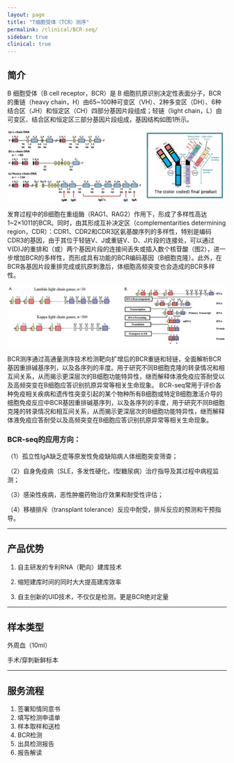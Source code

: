 ```yaml
---
layout: page
title: "T细胞受体（TCR）测序"
permalink: /clinical/BCR-seq/
sidebar: true
clinical: true
---
```


## 简介

B 细胞受体（B cell receptor，BCR）是 B 细胞抗原识别决定性表面分子，BCR的重链（heavy chain，H）由65~100种可变区（VH）、2种多变区（DH）、6种结合区（JH）和恒定区（CH）四部分基因片段组成；轻链（light chain，L）由可变区、结合区和恒定区三部分基因片段组成，基因结构如图1所示。

<img class="fig70" src="/image/clinical/BCR-seq/bcr1.jpg">

发育过程中的B细胞在重组酶（RAG1、RAG2）作用下，形成了多样性高达 1~2×1011的BCR。同时，由其形成互补决定区（complementarities determining region，CDR）：CDR1、CDR2和CDR3区氨基酸序列的多样性，特别是编码CDR3的基因，由于其位于轻链V、J或重链V、D、J片段的连接处，可以通过V(D)J的重排和（或）两个基因片段的连接间丢失或插入数个核苷酸（图2），进一步增加BCR的多样性，而形成具有功能的BCR编码基因（B细胞克隆）。此外，在BCR各基因片段重排完成或抗原刺激后，体细胞高频突变也会造成的BCR多样性。

<img class="fig70" src="/image/clinical/BCR-seq/BCR2.jpg">

BCR测序通过高通量测序技术检测靶向扩增后的BCR重链和轻链，全面解析BCR基因重排碱基序列，以及各序列的丰度。用于研究不同B细胞克隆的转录情况和相互间关系，从而揭示更深层次的B细胞功能特异性，继而解释体液免疫应答耐受以及高频突变在B细胞应答识别抗原异常等相关生命现象。
BCR-seq常用于评价各种免疫相关疾病和遗传性突变引起的某个物种所有B细胞或特定B细胞激活介导的细胞免疫反应中BCR基因重排碱基序列，以及各序列的丰度，用于研究不同B细胞克隆的转录情况和相互间关系，从而揭示更深层次的B细胞功能特异性，继而解释体液免疫应答耐受以及高频突变在B细胞应答识别抗原异常等相关生命现象。

### BCR-seq的应用方向：
（1）孤立性IgA缺乏症等原发性免疫缺陷病人体细胞突变筛查；

（2）自身免疫病（SLE，多发性硬化，I型糖尿病）治疗指导及其过程中病程监测；

（3）感染性疾病，恶性肿瘤药物治疗效果和耐受性评估；

（4）移植排斥（transplant tolerance）反应中耐受，排斥反应的预测和干预指导。

---

## 产品优势

1. 自主研发的专利RNA（靶向）建库技术

2. 缩短建库时间的同时大大提高建库效率

3. 自主创新的UID技术，不仅仅是检测，更是BCR绝对定量
	
---

## 样本类型

外周血（10ml）

手术/穿刺新鲜标本

---

## 服务流程

1. 签署知情同意书
2. 填写检测申请单
3. 样本取样和送检
4. BCR检测
5. 出具检测报告
6. 报告解读


